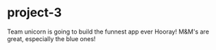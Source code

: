 # project-3
Team unicorn is going to build the funnest app ever
Hooray!
M&M's are great, especially the blue ones! 
